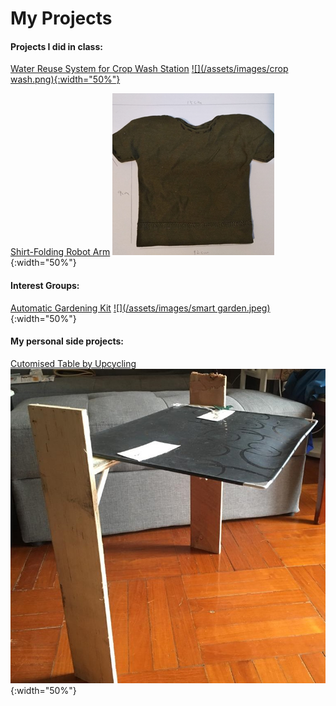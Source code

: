 # My Projects

#### Projects I did in class:
[Water Reuse System for Crop Wash Station](https://leelacceber.github.io/Projects/Coursework/Crop_Wash)
[![](/assets/images/crop wash.png){:width="50%"}](https://leelacceber.github.io/Projects/Coursework/Crop_Wash)

[Shirt-Folding Robot Arm](https://leelacceber.github.io/Projects/Coursework/Robot_Arm)
[![](/assets/images/shirt.png)](https://leelacceber.github.io/Projects/Coursework/Robot_Arm) {:width="50%"}

#### Interest Groups:
[Automatic Gardening Kit](https://leelacceber.github.io/Projects/ECA/Smart_Garden)
[![](/assets/images/smart garden.jpeg)](https://leelacceber.github.io/Projects/ECA/Smart_Garden){:width="50%"}

#### My personal side projects:
[Cutomised Table by Upcycling](https://leelacceber.github.io/Projects/Personal/Table)
[![](/assets/images/table.jpeg)](https://leelacceber.github.io/Projects/Personal/Table){:width="50%"}
